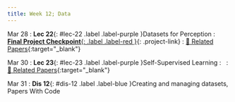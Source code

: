 ```yaml
---
title: Week 12; Data
---
```


Mar 28
: **Lec 22**{: #lec-22 .label .label-purple }Datasets for Perception
: [**Final Project Checkpoint**{: .label .label-red }](/projects/#final-project){: .project-link}
  : [📃 Related Papers](/papers/#datasets){:target="_blank"}

Mar 30 
: **Lec 23**{: #lec-23 .label .label-purple }Self-Supervised Learning
: &nbsp;
  : [📃 Related Papers](/papers/#self-supervised-learning){:target="_blank"}

Mar 31
: **Dis 12**{: #dis-12 .label .label-blue }Creating and managing datasets, Papers With Code
